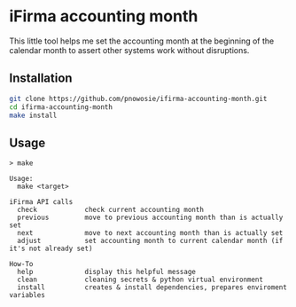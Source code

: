 # iFirma accounting month

This little tool helps me set the accounting month at the beginning of the calendar month to assert other systems work without disruptions.

## Installation

```bash
git clone https://github.com/pnowosie/ifirma-accounting-month.git
cd ifirma-accounting-month
make install
```

## Usage

```
> make
 
Usage:
  make <target>

iFirma API calls
  check            check current accounting month
  previous         move to previous accounting month than is actually set
  next             move to next accounting month than is actually set
  adjust           set accounting month to current calendar month (if it's not already set)

How-To
  help             display this helpful message
  clean            cleaning secrets & python virtual environment
  install          creates & install dependencies, prepares enviroment variables
```
